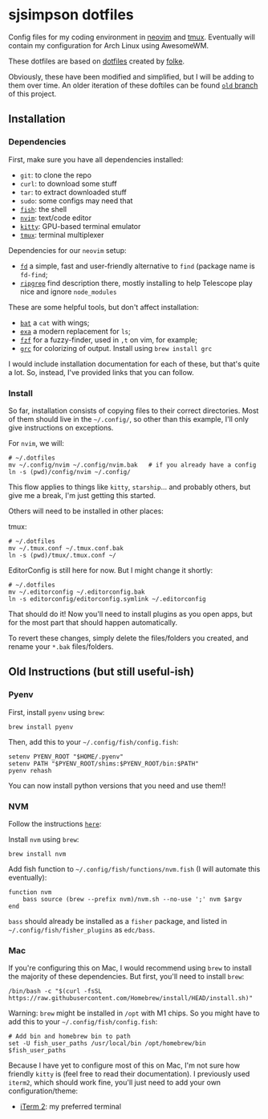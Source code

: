 # sjsimpson dotfiles

Config files for my coding environment in [neovim](https://neovim.io) and [tmux](https://github.com/tmux/tmux/wiki).
Eventually will contain my configuration for Arch Linux using AwesomeWM.

These dotfiles are based on [dotfiles](https://github.com/folke/dot) created by [folke](https://github.com/folke).

Obviously, these have been modified and simplified, but I will be adding to them over time.
An older iteration of these doftiles can be found [`old` branch](https://github.com/sjsimpson/dotfiles/tree/old) of this project.


## Installation

### Dependencies

First, make sure you have all dependencies installed:

- `git`: to clone the repo
- `curl`: to download some stuff
- `tar`: to extract downloaded stuff
- `sudo`: some configs may need that
- [`fish`](https://fishshell.com/): the shell
- [`nvim`](https://neovim.io/): text/code editor
- [`kitty`](https://sw.kovidgoyal.net/kitty/): GPU-based terminal emulator
- [`tmux`](https://github.com/tmux/tmux/wiki): terminal multiplexer

Dependencies for our `neovim` setup:

- [`fd`](https://github.com/sharkdp/fd) a simple, fast and user-friendly alternative to `find` (package name is `fd-find`;
- [`ripgrep`](https://github.com/BurntSushi/ripgrep) find description there, mostly installing to help Telescope play nice and ignore `node_modules`


These are some helpful tools, but don't affect installation:

- [`bat`](https://github.com/sharkdp/bat) a `cat` with wings;
- [`exa`](https://the.exa.website) a modern replacement for `ls`;
- [`fzf`](https://github.com/junegunn/fzf) for a fuzzy-finder, used in `,t` on vim, for example;
- [`grc`](https://github.com/garabik/grc) for colorizing of output. Install using `brew install grc`

I would include installation documentation for each of these, but that's quite a lot. So, instead, I've provided links that you can follow.


### Install

So far, installation consists of copying files to their correct directories. Most of them should live in the `~/.config/`, so other than this example, I'll only give instructions on exceptions.

For `nvim`, we will:
```shell
# ~/.dotfiles
mv ~/.config/nvim ~/.config/nvim.bak   # if you already have a config
ln -s (pwd)/config/nvim ~/.config/
```

This flow applies to things like `kitty`, `starship`... and probably others, but give me a break, I'm just getting this started.

Others will need to be installed in other places:

tmux:
```shell
# ~/.dotfiles
mv ~/.tmux.conf ~/.tmux.conf.bak
ln -s (pwd)/tmux/.tmux.conf ~/
```

EditorConfig is still here for now. But I might change it shortly:
```shell
# ~/.dotfiles
mv ~/.editorconfig ~/.editorconfig.bak
ln -s editorconfig/editorconfig.symlink ~/.editorconfig
```

That should do it! Now you'll need to install plugins as you open apps, but for the most part that should happen automatically.

To revert these changes, simply delete the files/folders you created, and rename your `*.bak` files/folders.

## Old Instructions (but still useful-ish)
### Pyenv

First, install `pyenv` using `brew`:

```shell
brew install pyenv
```

Then, add this to your `~/.config/fish/config.fish`:

```shell
setenv PYENV_ROOT "$HOME/.pyenv"
setenv PATH "$PYENV_ROOT/shims:$PYENV_ROOT/bin:$PATH"
pyenv rehash
```

You can now install python versions that you need and use them!!


### NVM

Follow the instructions [`here`](https://eshlox.net/2019/01/27/how-to-use-nvm-with-fish-shell/):

Install `nvm` using `brew`:
```shell
brew install nvm
```

Add fish function to `~/.config/fish/functions/nvm.fish` (I will automate this eventually):
```shell
function nvm
    bass source (brew --prefix nvm)/nvm.sh --no-use ';' nvm $argv
end
```

`bass` should already be installed as a `fisher` package, and listed in `~/.config/fish/fisher_plugins` as `edc/bass`.

### Mac

If you're configuring this on Mac, I would recommend using `brew` to install the majority of these dependencies. But first, you'll need to install `brew`:

```shell
/bin/bash -c "$(curl -fsSL https://raw.githubusercontent.com/Homebrew/install/HEAD/install.sh)"
```

Warning: `brew` might be installed in `/opt` with M1 chips. So you might have to add this to your `~/.config/fish/config.fish`:

```shell
# Add bin and homebrew bin to path
set -U fish_user_paths /usr/local/bin /opt/homebrew/bin $fish_user_paths
```

Because I have yet to configure most of this on Mac, I'm not sure how friendly `kitty` is (feel free to read their documentation). I previously used `iterm2`, which should work fine, you'll just need to add your own configuration/theme:

- [iTerm 2](https://iterm2.com/downloads.html): my preferred terminal

